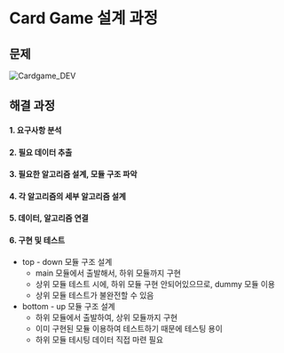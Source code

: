 # Card Game 설계 과정

## 문제
![Cardgame_DEV](https://user-images.githubusercontent.com/59442344/109941105-247f3100-7d16-11eb-89c1-54118f810679.jpg)

## 해결 과정

#### 1. 요구사항 분석
#### 2. 필요 데이터 추출
#### 3. 필요한 알고리즘 설계, 모듈 구조 파악
#### 4. 각 알고리즘의 세부 알고리즘 설계
#### 5. 데이터, 알고리즘 연결
#### 6. 구현 및 테스트
  - top - down 모듈 구조 설계
    - main 모듈에서 출발해서, 하위 모듈까지 구현
    - 상위 모듈 테스트 시에, 하위 모듈 구현 안되어있으므로, dummy 모듈 이용
    - 상위 모듈 테스트가 불완전할 수 있음 
  - bottom - up 모듈 구조 설계
    - 하위 모듈에서 출발하여, 상위 모듈까지 구현
    - 이미 구현된 모듈 이용하여 테스트하기 때문에 테스팅 용이
    - 하위 모듈 테시팅 데이터 직접 마련 필요
